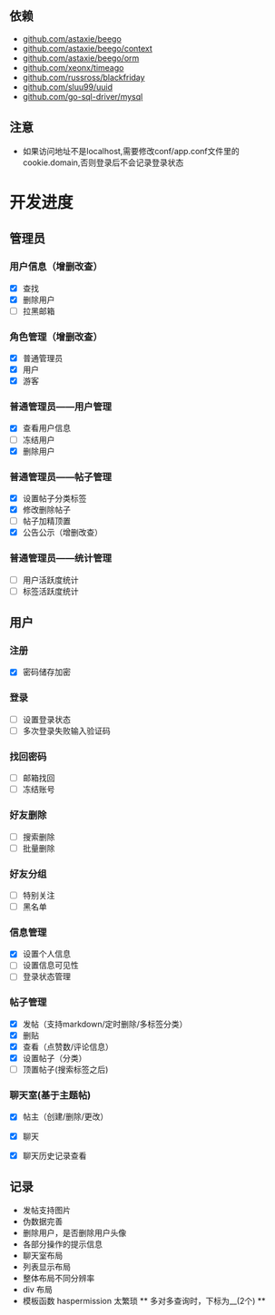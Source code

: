 

## 依赖

- [github.com/astaxie/beego](https://github.com/astaxie/beego)
- [github.com/astaxie/beego/context](https://github.com/astaxie/beego/context)
- [github.com/astaxie/beego/orm](https://github.com/astaxie/beego/orm)
- [github.com/xeonx/timeago](https://github.com/xeonx/timeago)
- [github.com/russross/blackfriday](https://github.com/russross/blackfriday)
- [github.com/sluu99/uuid](https://github.com/sluu99/uuid)
- [github.com/go-sql-driver/mysql](https://github.com/go-sql-driver/mysql)


## 注意
- 如果访问地址不是localhost,需要修改conf/app.conf文件里的cookie.domain,否则登录后不会记录登录状态  



# 开发进度
## 管理员
### 用户信息（增删改查）
- [X] 查找
- [X] 删除用户
- [ ] 拉黑邮箱

### 角色管理（增删改查）
- [X] 普通管理员
- [X] 用户
- [X] 游客

### 普通管理员——用户管理
- [X] 查看用户信息
- [ ] 冻结用户
- [X] 删除用户

### 普通管理员——帖子管理
- [X] 设置帖子分类标签
- [X] 修改删除帖子
- [ ] 帖子加精顶置
- [X] 公告公示（增删改查）

### 普通管理员——统计管理
- [ ] 用户活跃度统计
- [ ] 标签活跃度统计

## 用户

### 注册
- [X] 密码储存加密

### 登录
- [ ] 设置登录状态
- [ ] 多次登录失败输入验证码

### 找回密码
- [ ] 邮箱找回
- [ ] 冻结账号

### 好友删除
- [ ] 搜索删除
- [ ] 批量删除

### 好友分组
- [ ] 特别关注
- [ ] 黑名单

### 信息管理
- [X] 设置个人信息
- [ ] 设置信息可见性
- [ ] 登录状态管理

### 帖子管理
- [X] 发帖（支持markdown/定时删除/多标签分类）
- [X] 删贴
- [X] 查看（点赞数/评论信息）
- [X] 设置帖子（分类）
- [ ] 顶置帖子(搜索标签之后)

### 聊天室(基于主题帖)
- [X] 帖主（创建/删除/更改）
- [X] 聊天
- [X] 聊天历史记录查看



## 记录
* 发帖支持图片
* 伪数据完善
* 删除用户，是否删除用户头像
* 各部分操作的提示信息
* 聊天室布局
* 列表显示布局
* 整体布局不同分辨率
* div 布局
* 模板函数 haspermission 太繁琐
** 多对多查询时，下标为__(2个) **


 


